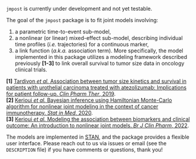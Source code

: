 
`jmpost` is currently under development and not yet testable.

The goal of the `jmpost` package is to fit joint models involving:
1. a parametric time-to-event sub-model,
2. a nonlinear (or linear) mixed-effect sub-model, describing individual time profiles (_i.e._ trajectories) for a continuous marker,
3. a link function (_a.k.a._ association term).
More specifically, the model implemented in this package utilizes a modeling framework described previously **[1-3]** to link overall survival to tumor size data in oncology clinical trials.

**[1]** [Tardivon _et al._ Association between tumor size kinetics and survival in patients with urothelial carcinoma treated with atezolizumab: Implications for patient follow-up. _Clin Pharm Ther_, 2019](https://doi.org/10.1002/cpt.1450).  
**[2]** [Kerioui _et al._ Bayesian inference using Hamiltonian Monte-Carlo algorithm for nonlinear joint modeling in the context of cancer immunotherapy. _Stat in Med_, 2020](https://doi.org/10.1002/sim.8756).  
**[3]** [Kerioui _et al._ Modeling the association between biomarkers and clinical outcome: An introduction to nonlinear joint models. _Br J Clin Pharm_, 2022](https://doi.org/10.1111/bcp.15200).

The models are implemented in [STAN](https://mc-stan.org/), and the package provides a flexible user interface.
Please reach out to us via issues or email (see the `DESCRIPTION` file) if you have comments or questions, thank you!
